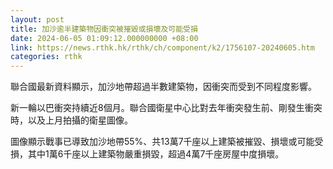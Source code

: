 ```yaml
---
layout: post
title: 加沙逾半建築物因衝突被摧毀或損壞及可能受損
date: 2024-06-05 01:09:12.000000000 +08:00
link: https://news.rthk.hk/rthk/ch/component/k2/1756107-20240605.htm
categories: rthk
---
```


聯合國最新資料顯示，加沙地帶超過半數建築物，因衝突而受到不同程度影響。

新一輪以巴衝突持續近8個月。聯合國衛星中心比對去年衝突發生前、剛發生衝突時，以及上月拍攝的衛星圖像。

圖像顯示戰事已導致加沙地帶55%、共13萬7千座以上建築被摧毀、損壞或可能受損，其中1萬6千座以上建築物嚴重損毀，超過4萬7千座房屋中度損壞。

